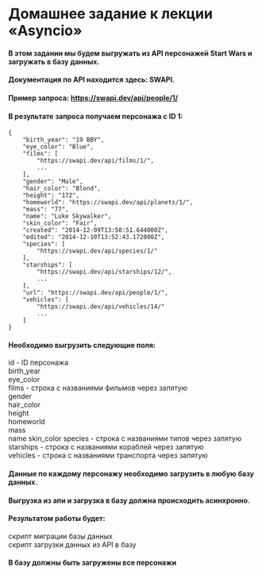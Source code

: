 # Домашнее задание к лекции «Asyncio»  
#### В этом задании мы будем выгружать из API персонажей Start Wars и загружать в базу данных.  
#### Документация по API находится здесь: SWAPI.  
#### Пример запроса: https://swapi.dev/api/people/1/  
#### В результате запроса получаем персонажа с ID 1:  
~~~
{
    "birth_year": "19 BBY",
    "eye_color": "Blue",
    "films": [
        "https://swapi.dev/api/films/1/",
        ...
    ],
    "gender": "Male",
    "hair_color": "Blond",
    "height": "172",
    "homeworld": "https://swapi.dev/api/planets/1/",
    "mass": "77",
    "name": "Luke Skywalker",
    "skin_color": "Fair",
    "created": "2014-12-09T13:50:51.644000Z",
    "edited": "2014-12-10T13:52:43.172000Z",
    "species": [
        "https://swapi.dev/api/species/1/"
    ],
    "starships": [
        "https://swapi.dev/api/starships/12/",
        ...
    ],
    "url": "https://swapi.dev/api/people/1/",
    "vehicles": [
        "https://swapi.dev/api/vehicles/14/"
        ...
    ]
}
~~~
#### Необходимо выгрузить cледующие поля:  
id - ID персонажа  
birth_year  
eye_color  
films - строка с названиями фильмов через запятую  
gender  
hair_color  
height  
homeworld  
mass  
name
skin_color
species - строка с названиями типов через запятую  
starships - строка с названиями кораблей через запятую  
vehicles - строка с названиями транспорта через запятую    
#### Данные по каждому персонажу необходимо загрузить в любую базу данных.   
#### Выгрузка из апи и загрузка в базу должна происходить асинхронно.   
#### Результатом работы будет:    
   скрипт миграции базы данных    
   скрипт загрузки данных из API в базу       
#### В базу должны быть загружены все персонажи  
